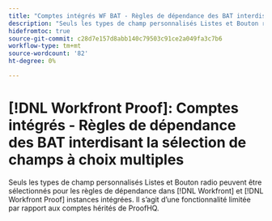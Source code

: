 ```yaml
---
title: "Comptes intégrés WF BAT - Règles de dépendance des BAT interdisant la sélection de champs à choix multiples"
description: "Seuls les types de champ personnalisés Listes et Bouton radio peuvent être sélectionnés pour les règles de dépendance dans [!DNL Workfront] et [!DNL Workfront Proof] instances intégrées. Il s’agit d’une fonctionnalité limitée par rapport aux comptes hérités de ProofHQ."
hidefromtoc: true
source-git-commit: c28d7e157d8abb140c79503c91ce2a049fa3c7b6
workflow-type: tm+mt
source-wordcount: '82'
ht-degree: 0%

---
```



# [!DNL Workfront Proof]: Comptes intégrés - Règles de dépendance des BAT interdisant la sélection de champs à choix multiples

Seuls les types de champ personnalisés Listes et Bouton radio peuvent être sélectionnés pour les règles de dépendance dans [!DNL Workfront] et [!DNL Workfront Proof] instances intégrées. Il s’agit d’une fonctionnalité limitée par rapport aux comptes hérités de ProofHQ.
